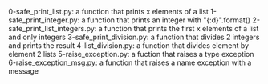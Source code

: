 0-safe_print_list.py: a function that prints x elements of a list
1-safe_print_integer.py: a function that prints an integer with "{:d}".format()
2-safe_print_list_integers.py: a function that prints the first x elements of a list and only integers
3-safe_print_division.py: a function that divides 2 integers and prints the result
4-list_division.py: a function that divides element by element 2 lists
5-raise_exception.py: a fuction that raises a type exception
6-raise_exception_msg.py: a function that raises a name exception with a message
